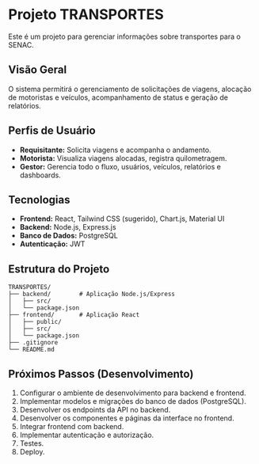 # Projeto TRANSPORTES

Este é um projeto para gerenciar informações sobre transportes para o SENAC.

## Visão Geral
O sistema permitirá o gerenciamento de solicitações de viagens, alocação de motoristas e veículos, acompanhamento de status e geração de relatórios.

## Perfis de Usuário
- **Requisitante:** Solicita viagens e acompanha o andamento.
- **Motorista:** Visualiza viagens alocadas, registra quilometragem.
- **Gestor:** Gerencia todo o fluxo, usuários, veículos, relatórios e dashboards.

## Tecnologias
- **Frontend:** React, Tailwind CSS (sugerido), Chart.js, Material UI
- **Backend:** Node.js, Express.js
- **Banco de Dados:** PostgreSQL
- **Autenticação:** JWT

## Estrutura do Projeto
```
TRANSPORTES/
├── backend/        # Aplicação Node.js/Express
│   ├── src/
│   └── package.json
├── frontend/       # Aplicação React
│   ├── public/
│   ├── src/
│   └── package.json
├── .gitignore
└── README.md
```

## Próximos Passos (Desenvolvimento)
1.  Configurar o ambiente de desenvolvimento para backend e frontend.
2.  Implementar modelos e migrações do banco de dados (PostgreSQL).
3.  Desenvolver os endpoints da API no backend.
4.  Desenvolver os componentes e páginas da interface no frontend.
5.  Integrar frontend com backend.
6.  Implementar autenticação e autorização.
7.  Testes.
8.  Deploy.

